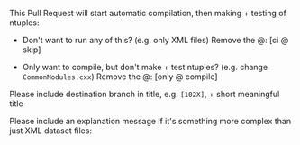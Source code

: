 This Pull Request will start automatic compilation, then making + testing of ntuples:

- Don't want to run any of this? (e.g. only XML files) Remove the @: [ci @ skip]

- Only want to compile, but don't make + test ntuples? (e.g. change `CommonModules.cxx`) Remove the @: [only @ compile]

Please include destination branch in title, e.g. `[102X]`, + short meaningful title

Please include an explanation message if it's something more complex than just XML dataset files:

